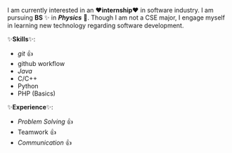 I am currently interested in an :heart:__internship__:heart: in software industry.
I am pursuing **BS** :sparkles: in ***Physics*** :tada:.
Though I am not a CSE major, I engage myself in learning new technology regarding software development.

:sparkles:**Skills**:sparkles::
- _git_ :+1:
- github workflow 
- _Java_
- C/C++
- Python
- PHP (Basics)

:sparkles:**Experience**:sparkles::
- _Problem Solving_ :+1:
- Teamwork :+1:
- _Communication_ :+1:
